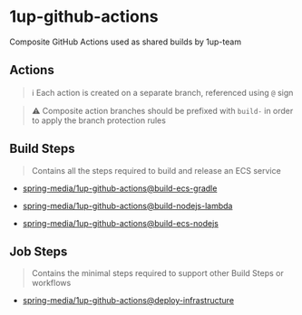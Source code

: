 # 1up-github-actions
Composite GitHub Actions used as shared builds by 1up-team


## Actions
> ℹ️ Each action is created on a separate branch, referenced using 
> `@` sign

> ⚠️ Composite action branches should be prefixed with `build-` in order to apply
> the branch protection rules


## Build Steps
> Contains all the steps required to build and release an ECS service

- [spring-media/1up-github-actions@build-ecs-gradle](https://github.com/spring-media/1up-github-actions/tree/build-ecs-gradle)

- [spring-media/1up-github-actions@build-nodejs-lambda](https://github.com/spring-media/1up-github-actions/tree/build-nodejs-lambda)

- [spring-media/1up-github-actions@build-ecs-nodejs](https://github.com/spring-media/1up-github-actions/tree/build-ecs-nodejs)


## Job Steps
> Contains the minimal steps required to support other Build Steps or workflows

- [spring-media/1up-github-actions@deploy-infrastructure](https://github.com/spring-media/1up-github-actions/tree/deploy-infrastructure)
